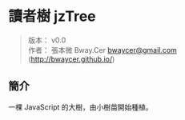 讀者樹 jzTree
=======


> 版本： v0.0<br />
> 作者： 張本微 Bway.Cer <bwaycer@gmail.com> (http://bwaycer.github.io/)



## 簡介


一棵 JavaScript 的大樹，由小樹苗開始種植。


